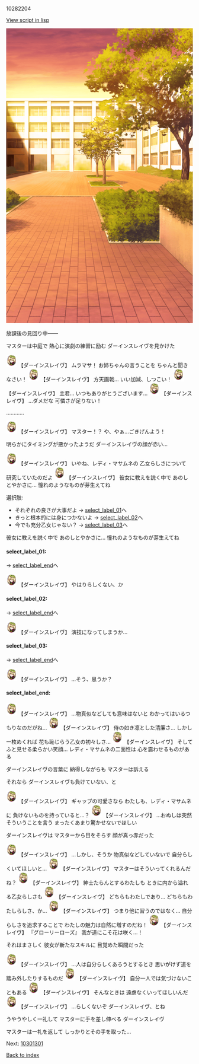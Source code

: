 10282204

[View script in lisp](../scripts/10282204.txt)

![courtyard_evening.png](../images/backgrounds/courtyard_evening.png)

放課後の見回り中――

マスターは中庭で
熱心に演劇の練習に励む
ダーインスレイヴを見かけた

<img src="../images/units/102811.png" alt="102811.png" height="34"/>
【ダーインスレイヴ】
ムラマサ！
お姉ちゃんの言うことを
ちゃんと聞きなさい！

<img src="../images/units/102811.png" alt="102811.png" height="34"/>
【ダーインスレイヴ】
方天画戟…
いい加減、しつこい！

<img src="../images/units/102811.png" alt="102811.png" height="34"/>
【ダーインスレイヴ】
主君…
いつもありがとうございます…

<img src="../images/units/102811.png" alt="102811.png" height="34"/>
【ダーインスレイヴ】
…ダメだな
可憐さが足りない！

…………

<img src="../images/units/102811.png" alt="102811.png" height="34"/>
【ダーインスレイヴ】
マスター！？
や、やぁ…ごきげんよう！

明らかにタイミングが悪かったようだ
ダーインスレイヴの顔が赤い…

<img src="../images/units/102811.png" alt="102811.png" height="34"/>
【ダーインスレイヴ】
いやね、レディ・マサムネの
乙女らしさについて
研究していたのだよ

<img src="../images/units/102811.png" alt="102811.png" height="34"/>
【ダーインスレイヴ】
彼女に教えを説く中で
あのしとやかさに…
憧れのようなものが芽生えてね

選択肢:
- それぞれの良さが大事だよ → [select_label_01](#select_label_01)へ
- きっと根本的には身につかないよ → [select_label_02](#select_label_02)へ
- 今でも充分乙女じゃない？ → [select_label_03](#select_label_03)へ

彼女に教えを説く中で
あのしとやかさに…
憧れのようなものが芽生えてね

#### select_label_01:
 → [select_label_end](#select_label_end)へ

<img src="../images/units/102811.png" alt="102811.png" height="34"/>
【ダーインスレイヴ】
やはりらしくない、か

#### select_label_02:
 → [select_label_end](#select_label_end)へ

<img src="../images/units/102811.png" alt="102811.png" height="34"/>
【ダーインスレイヴ】
演技になってしまうか…

#### select_label_03:
 → [select_label_end](#select_label_end)へ

<img src="../images/units/102811.png" alt="102811.png" height="34"/>
【ダーインスレイヴ】
…そう、思うか？

#### select_label_end:

<img src="../images/units/102811.png" alt="102811.png" height="34"/>
【ダーインスレイヴ】
…物真似などしても意味はないと
わかってはいるつもりなのだがね…

<img src="../images/units/102811.png" alt="102811.png" height="34"/>
【ダーインスレイヴ】
侍の如き凛とした清廉さ…
しかし一枚めくれば
花も恥じらう乙女の初々しさ…

<img src="../images/units/102811.png" alt="102811.png" height="34"/>
【ダーインスレイヴ】
そしてふと見せる柔らかい笑顔…
レディ・マサムネの二面性は
心を震わせるものがある

ダーインスレイヴの言葉に
納得しながらも
マスターは訴える

それなら
ダーインスレイヴも負けていない、と

<img src="../images/units/102811.png" alt="102811.png" height="34"/>
【ダーインスレイヴ】
ギャップの可愛さなら
わたしも、レディ・マサムネに
負けないものを持っていると…？

<img src="../images/units/102811.png" alt="102811.png" height="34"/>
【ダーインスレイヴ】
…おぬしは突然そういうことを言う
まったくあまり驚かせないでほしい

ダーインスレイヴは
マスターから目をそらす
顔が真っ赤だった

<img src="../images/units/102811.png" alt="102811.png" height="34"/>
【ダーインスレイヴ】
…しかし、そうか
物真似などしていないで
自分らしくいてほしいと…

<img src="../images/units/102811.png" alt="102811.png" height="34"/>
【ダーインスレイヴ】
マスターはそういってくれるんだね？

<img src="../images/units/102811.png" alt="102811.png" height="34"/>
【ダーインスレイヴ】
紳士たらんとするわたしも
ときに内から溢れる乙女らしさも

<img src="../images/units/102811.png" alt="102811.png" height="34"/>
【ダーインスレイヴ】
どちらもわたしであり…
どちらもわたしらしさ、か…

<img src="../images/units/102811.png" alt="102811.png" height="34"/>
【ダーインスレイヴ】
つまり他に習うのではなく…
自分らしさを追求することで
わたしの魅力は自然に増すのだね！

<img src="../images/units/102811.png" alt="102811.png" height="34"/>
【ダーインスレイヴ】
『グローリーローズ』
我が道にこそ花は咲く…！

それはまさしく
彼女が新たなスキルに
目覚めた瞬間だった

<img src="../images/units/102811.png" alt="102811.png" height="34"/>
【ダーインスレイヴ】
…人は自分らしくあろうとするとき
思いがけず道を
踏み外したりするものだ

<img src="../images/units/102811.png" alt="102811.png" height="34"/>
【ダーインスレイヴ】
自分一人では気づけないこともある

<img src="../images/units/102811.png" alt="102811.png" height="34"/>
【ダーインスレイヴ】
そんなときは
遠慮なくいってほしいんだ

<img src="../images/units/102811.png" alt="102811.png" height="34"/>
【ダーインスレイヴ】
…らしくないぞ
ダーインスレイヴ、とね

うやうやしく一礼して
マスターに手を差し伸べる
ダーインスレイヴ

マスターは一礼を返して
しっかりとその手を取った…

Next: [10301301](10301301.md)

[Back to index](index.md)

